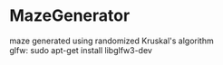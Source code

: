# MazeGenerator
maze generated using randomized Kruskal's algorithm <br />
glfw: sudo apt-get install libglfw3-dev
